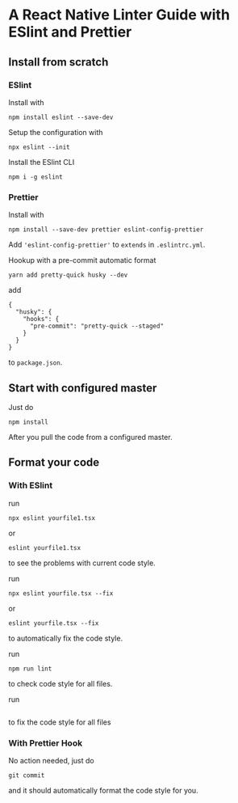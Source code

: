 # A React Native Linter Guide with ESlint and Prettier

## Install from scratch

### ESlint

Install with 

```
npm install eslint --save-dev
```

Setup the configuration with 

```
npx eslint --init
```

Install the ESlint CLI

```
npm i -g eslint
```

### Prettier

Install with

```
npm install --save-dev prettier eslint-config-prettier
```

Add `'eslint-config-prettier'` to `extends` in `.eslintrc.yml`.

Hookup with a pre-commit automatic format

```
yarn add pretty-quick husky --dev
```

add 

```
{
  "husky": {
    "hooks": {
      "pre-commit": "pretty-quick --staged"
    }
  }
}
```

to `package.json`.

## Start with configured master

Just do

```
npm install
```

After you pull the code from a configured master.

## Format your code

### With ESlint

run

```
npx eslint yourfile1.tsx
``` 
or 
```
eslint yourfile1.tsx
```

to see the problems with current code style.

run

```
npx eslint yourfile.tsx --fix
``` 

or

```
eslint yourfile.tsx --fix
``` 

to automatically fix the code style.

run

```
npm run lint
```

to check code style for all files.

run

```npm run lint -- --fix
```

to fix the code style for all files

### With Prettier Hook 

No action needed, just do 

```
git commit
```

and it should automatically format the code style for you.







